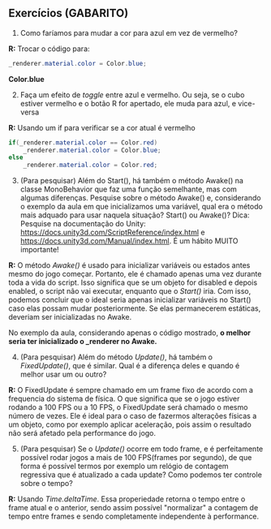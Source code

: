 ## Exercícios (GABARITO)

1. Como faríamos para mudar a cor para azul em vez de vermelho?

**R:** Trocar o código para:

```cs
_renderer.material.color = Color.blue;
```

**Color.blue**

2. Faça um efeito de *toggle* entre azul e vermelho. Ou seja, se o cubo estiver vermelho e o botão R for apertado, ele muda para azul, e vice-versa

**R:** Usando um if para verificar se a cor atual é vermelho

```cs
if(_renderer.material.color == Color.red)
    _renderer.material.color = Color.blue;
else
    _renderer.material.color = Color.red;
```

3. (Para pesquisar) Além do Start(), há também o método Awake() na classe MonoBehavior que faz uma função semelhante, mas com algumas diferenças. Pesquise sobre o método Awake() e, considerando o exemplo da aula em que inicializamos uma variável, qual era o método mais adquado para usar naquela situação? Start() ou Awake()? 
Dica: Pesquise na documentação do Unity: https://docs.unity3d.com/ScriptReference/index.html e https://docs.unity3d.com/Manual/index.html. É um hábito MUITO importante!

**R:** O método *Awake()* é usado para inicializar variáveis ou estados antes mesmo do jogo começar. Portanto, ele é chamado apenas uma vez durante toda a vida do script. Isso significa que se um objeto for disabled e depois enabled, o script não vai executar, enquanto que o *Start()* iria. Com isso, podemos concluir que o ideal seria apenas inicializar variáveis no Start() caso elas possam mudar posteriormente. Se elas permanecerem estáticas, deveriam ser inicializadas no Awake.

No exemplo da aula, considerando apenas o código mostrado, **o melhor seria ter inicializado o _renderer no Awake.**

4. (Para pesquisar) Além do método *Update()*, há também o *FixedUpdate()*, que é similar. Qual é a diferença deles e quando é melhor usar um ou outro?

**R:** O FixedUpdate é sempre chamado em um frame fixo de acordo com a frequencia do sistema de física. O que significa que se o jogo estiver rodando a 100 FPS ou a 10 FPS, o FixedUpdate será chamado o mesmo número de vezes. Ele é ideal para o caso de fazermos alterações físicas a um objeto, como por exemplo aplicar aceleração, pois assim o resultado não será afetado pela performance do jogo.

5. (Para pesquisar) Se o *Update()* ocorre em todo frame, e é perfeitamente possível rodar jogos a mais de 100 FPS(frames por segundo), de que forma é possível termos por exemplo um relógio de contagem regressiva que é atualizado a cada update? Como podemos ter controle sobre o tempo?

**R:** Usando *Time.deltaTime*. Essa properiedade retorna o tempo entre o frame atual e o anterior, sendo assim possível "normalizar" a contagem de tempo entre frames e sendo completamente independente à performance.
